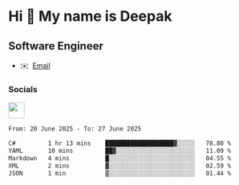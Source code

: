 Hi 👋 My name is Deepak
=======================

Software Engineer
-----------------
* ✉️  [Email](mailto:kumar.neu19@gmail.com)


### Socials

<p align="left"><a href="https://www.linkedin.com/in/deepak94kumar" target="_blank" rel="noreferrer"><img src="https://raw.githubusercontent.com/danielcranney/readme-generator/main/public/icons/socials/linkedin.svg" width="32" height="32" /></a></p>

<!--START_SECTION:waka-->

```txt
From: 20 June 2025 - To: 27 June 2025

C#         1 hr 13 mins    ███████████████████▓░░░░░   78.80 %
YAML       10 mins         ██▓░░░░░░░░░░░░░░░░░░░░░░   11.09 %
Markdown   4 mins          █░░░░░░░░░░░░░░░░░░░░░░░░   04.55 %
XML        2 mins          ▓░░░░░░░░░░░░░░░░░░░░░░░░   02.59 %
JSON       1 min           ▒░░░░░░░░░░░░░░░░░░░░░░░░   01.44 %
```

<!--END_SECTION:waka-->
